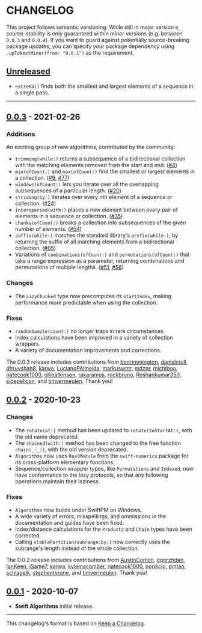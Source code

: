 # CHANGELOG

<!-- 
Add new items at the end of the relevant section under **Unreleased**.
-->

This project follows semantic versioning. While still in major version `0`,
source-stability is only guaranteed within minor versions (e.g. between
`0.0.3` and `0.0.4`). If you want to guard against potentially source-breaking
package updates, you can specify your package dependency using
`.upToNextMinor(from: "0.0.1")` as the requirement.

## [Unreleased]

- `extrema()` finds both the smallest and largest elements of a sequence in a
  single pass.

---

## [0.0.3] - 2021-02-26

### Additions

An exciting group of new algorithms, contributed by the community:

- `trimming(while:)` returns a subsequence of a bidirectional collection with
  the matching elements removed from the start and end. ([#4])
- `min(ofCount:)` and `max(ofCount:)` find the smallest or largest elements in 
  a collection. ([#9], [#77])
- `windows(ofCount:)` lets you iterate over all the overlapping subsequences of
  a particular length. ([#20])
- `striding(by:)` iterates over every *n*th element of a sequence or collection.
  ([#24])
- `interspersed(with:)` places a new element between every pair of elements in
  a sequence or collection. ([#35])
- `chunks(ofCount:)` breaks a collection into subsequences of the given number
  of elements. ([#54])
- `suffix(while:)` matches the standard library's `prefix(while:)`, by 
  returning the suffix of all matching elements from a bidirectional collection.
  ([#65])
- Variations of `combinations(ofCount:)` and `permutations(ofCount:)` that take
  a range expression as a parameter, returning combinations and permutations of
  multiple lengths. ([#51], [#56])

### Changes

- The `LazyChunked` type now precomputes its `startIndex`, making performance
  more predictable when using the collection. 

### Fixes

- `randomSample(count:)` no longer traps in rare circumstances.
- Index calculations have been improved in a variety of collection wrappers.
- A variety of documentation improvements and corrections.

The 0.0.3 release includes contributions from [benrimmington], [danielctull],
[dhruvshah8], [karwa], [LucianoPAlmeida], [markuswntr], [mdznr], [michiboo],
[natecook1000], [ollieatkinson], [rakaramos], [rockbruno], [Roshankumar350],
[sidepelican], and [timvermeulen]. Thank you!

## [0.0.2] - 2020-10-23

### Changes

- The `rotate(at:)` method has been updated to `rotate(toStartAt:)`, with the
  old name deprecated.
- The `chained(with:)` method has been changed to the free function
  `chain(_:_:)`, with the old version deprecated.
- `Algorithms` now uses `RealModule` from the `swift-numerics` package for its
  cross-platform elementary functions.
- Sequence/collection wrapper types, like `Permutations` and `Indexed`, now
  have conformance to the lazy protocols, so that any following operations
  maintain their laziness.

### Fixes

- `Algorithms` now builds under SwiftPM on Windows.
- A wide variety of errors, misspellings, and ommissions in the documentation
  and guides have been fixed. 
- Index/distance calculations for the `Product2` and `Chain` types have been
  corrected.
- Calling `stablePartition(subrange:by:)` now correctly uses the subrange's
  length instead of the whole collection.

The 0.0.2 release includes contributions from [AustinConlon], [egorzhdan],
[IanKeen], [iSame7], [karwa], [kylemacomber], [natecook1000], [nordicio],
[pmtao], [schlagelk], [stephentyrone], and [timvermeulen]. Thank you!


## [0.0.1] - 2020-10-07

- **Swift Algorithms** initial release.

---

This changelog's format is based on [Keep a Changelog](https://keepachangelog.com/en/1.0.0/).

<!-- Link references for releases -->

[Unreleased]: https://github.com/apple/swift-algorithms/compare/0.0.3...HEAD
[0.0.3]: https://github.com/apple/swift-algorithms/compare/0.0.2...0.0.3
[0.0.2]: https://github.com/apple/swift-algorithms/compare/0.0.1...0.0.2
[0.0.1]: https://github.com/apple/swift-algorithms/releases/tag/0.0.1

<!-- Link references for pull requests -->

[#4]: https://github.com/apple/swift-algorithms/pull/4
[#9]: https://github.com/apple/swift-algorithms/pull/9
[#20]: https://github.com/apple/swift-algorithms/pull/20
[#24]: https://github.com/apple/swift-algorithms/pull/24
[#35]: https://github.com/apple/swift-algorithms/pull/35
[#51]: https://github.com/apple/swift-algorithms/pull/51
[#54]: https://github.com/apple/swift-algorithms/pull/54
[#56]: https://github.com/apple/swift-algorithms/pull/56
[#65]: https://github.com/apple/swift-algorithms/pull/65
[#77]: https://github.com/apple/swift-algorithms/pull/77

<!-- Link references for contributors -->

[AustinConlon]: https://github.com/apple/swift-algorithms/commits?author=AustinConlon
[benrimmington]: https://github.com/apple/swift-algorithms/commits?author=benrimmington
[danielctull]: https://github.com/apple/swift-algorithms/commits?author=danielctull
[dhruvshah8]: https://github.com/apple/swift-algorithms/commits?author=dhruvshah8
[egorzhdan]: https://github.com/apple/swift-algorithms/commits?author=egorzhdan
[IanKeen]: https://github.com/apple/swift-algorithms/commits?author=IanKeen
[iSame7]: https://github.com/apple/swift-algorithms/commits?author=iSame7
[karwa]: https://github.com/apple/swift-algorithms/commits?author=karwa
[kylemacomber]: https://github.com/apple/swift-algorithms/commits?author=kylemacomber
[LucianoPAlmeida]: https://github.com/apple/swift-algorithms/commits?author=LucianoPAlmeida
[markuswntr]: https://github.com/apple/swift-algorithms/commits?author=markuswntr
[mdznr]: https://github.com/apple/swift-algorithms/commits?author=mdznr
[michiboo]: https://github.com/apple/swift-algorithms/commits?author=michiboo
[natecook1000]: https://github.com/apple/swift-algorithms/commits?author=natecook1000
[nordicio]: https://github.com/apple/swift-algorithms/commits?author=nordicio
[ollieatkinson]: https://github.com/apple/swift-algorithms/commits?author=ollieatkinson
[pmtao]: https://github.com/apple/swift-algorithms/commits?author=pmtao
[rakaramos]: https://github.com/apple/swift-algorithms/commits?author=rakaramos
[rockbruno]: https://github.com/apple/swift-algorithms/commits?author=rockbruno
[Roshankumar350]: https://github.com/apple/swift-algorithms/commits?author=Roshankumar350
[schlagelk]: https://github.com/apple/swift-algorithms/commits?author=schlagelk
[sidepelican]: https://github.com/apple/swift-algorithms/commits?author=sidepelican
[stephentyrone]: https://github.com/apple/swift-algorithms/commits?author=stephentyrone
[timvermeulen]: https://github.com/apple/swift-algorithms/commits?author=timvermeulen
